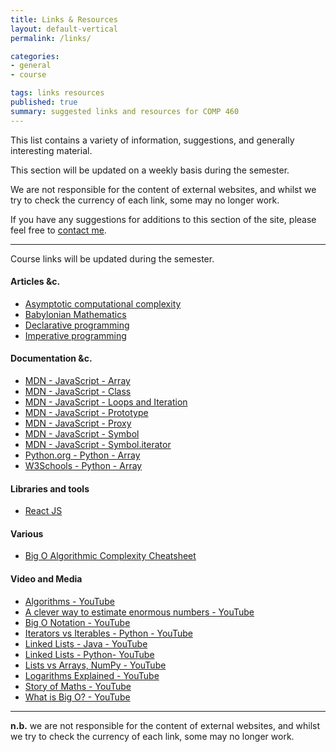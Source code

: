 ```yaml
---
title: Links & Resources
layout: default-vertical
permalink: /links/

categories:
- general
- course

tags: links resources
published: true
summary: suggested links and resources for COMP 460
---
```


This list contains a variety of information, suggestions, and generally interesting material.

This section will be updated on a weekly basis during the semester.

We are not responsible for the content of external websites, and whilst we try to check the currency of each link, some may no longer work.

If you have any suggestions for additions to this section of the site, please feel free to [contact me](mailto:nhayward@luc.edu?subject=COMP363-Links).

***

Course links will be updated during the semester.

#### Articles &c.

* [Asymptotic computational complexity](https://en.wikipedia.org/wiki/Asymptotic_computational_complexity)
* [Babylonian Mathematics](https://en.wikipedia.org/wiki/Babylonian_mathematics)
* [Declarative programming](https://en.wikipedia.org/wiki/Declarative_programming)
* [Imperative programming](https://en.wikipedia.org/wiki/Imperative_programming)

#### Documentation &c.
* [MDN - JavaScript - Array](https://developer.mozilla.org/en-US/docs/Web/JavaScript/Reference/Global_Objects/Array)
* [MDN - JavaScript - Class](https://developer.mozilla.org/en-US/docs/Web/JavaScript/Reference/Classes)
* [MDN - JavaScript - Loops and Iteration](https://developer.mozilla.org/en-US/docs/Web/JavaScript/Guide/Loops_and_iteration)
* [MDN - JavaScript - Prototype](https://developer.mozilla.org/en-US/docs/Learn/JavaScript/Objects/Object_prototypes)
* [MDN - JavaScript - Proxy](https://developer.mozilla.org/en-US/docs/Web/JavaScript/Reference/Global_Objects/Proxy)
* [MDN - JavaScript - Symbol](https://developer.mozilla.org/en-US/docs/Web/JavaScript/Reference/Global_Objects/Symbol)
* [MDN - JavaScript - Symbol.iterator](https://developer.mozilla.org/en-US/docs/Web/JavaScript/Reference/Global_Objects/Symbol/iterator)
* [Python.org - Python - Array](https://docs.python.org/3/library/array.html)
* [W3Schools - Python - Array](https://www.w3schools.com/python/python_arrays.asp)

#### Libraries and tools

* [React JS](https://reactjs.org/)

#### Various

* [Big O Algorithmic Complexity Cheatsheet](https://www.bigocheatsheet.com/)

#### Video and Media

* [Algorithms - YouTube](https://youtu.be/Q9HjeFD62Uk)
* [A clever way to estimate enormous numbers - YouTube](https://www.youtube.com/watch?v=0YzvupOX8Is)
* [Big O Notation - YouTube](https://www.youtube.com/watch?v=v4cd1O4zkGw)
* [Iterators vs Iterables - Python - YouTube](https://www.youtube.com/watch?v=vtmiYo_600M)
* [Linked Lists - Java - YouTube](https://www.youtube.com/watch?v=njTh_OwMljA)
* [Linked Lists - Python- YouTube](https://www.youtube.com/watch?v=6r62JV_V9SU)
* [Lists vs Arrays, NumPy - YouTube](https://www.youtube.com/watch?v=BrZ5OoYzfN8)
* [Logarithms Explained - YouTube](https://www.youtube.com/watch?v=zzu2POfYv0Y)
* [Story of Maths - YouTube](https://www.youtube.com/watch?v=pb0MSMGSIeY)
* [What is Big O? - YouTube](https://www.youtube.com/watch?v=MyeV2_tGqvw)

***

**n.b.** we are not responsible for the content of external websites, and whilst we try to check the currency of each link, some may no longer work.